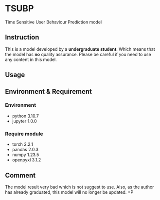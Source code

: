 # TSUBP
Time Sensitive User Behaviour Prediction model
## Instruction
This is a model developed by a **undergraduate student**.
Which means that the model has **no** quality assurance.
Please be careful if you need to use any content in this model.
## Usage

## Environment & Requirement
### Environment
- python 3.10.7
- jupyter 1.0.0
### Require module
- torch 2.2.1
- pandas 2.0.3
- numpy 1.23.5
- openpyxl 3.1.2
## Comment
The model result very bad which is not suggest to use.
Also, as the author has already graduated, this model will no longer be updated. =P
